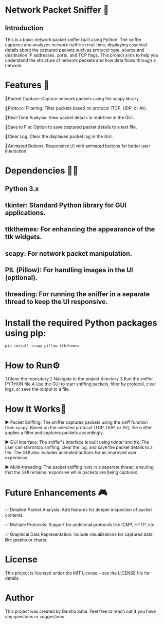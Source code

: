 # Network Packet Sniffer 🗿
## Introduction 
This is a basic network packet sniffer built using Python. The sniffer captures and analyzes network traffic in real-time, displaying essential details about the captured packets such as protocol type, source and destination IP addresses, ports, and TCP flags. This project aims to help you understand the structure of network packets and how data flows through a network.

# Features 🚀
🧩Packet Capture: Capture network packets using the scapy library.

🧩Protocol Filtering: Filter packets based on protocol (TCP, UDP, or All).

🧩Real-Time Analysis: View packet details in real-time in the GUI.

🧩Save to File: Option to save captured packet details to a text file.

🧩Clear Log: Clear the displayed packet log in the GUI.

🧩Animated Buttons: Responsive UI with animated buttons for better user interaction.

# Dependencies 👨‍💻
## Python 3.x
## tkinter: Standard Python library for GUI applications.
## ttkthemes: For enhancing the appearance of the ttk widgets.
## scapy: For network packet manipulation.
## PIL (Pillow): For handling images in the UI (optional).
## threading: For running the sniffer in a separate thread to keep the UI responsive.

# Install the required Python packages using pip:
```
pip install scapy pillow ttkthemes
```

# How to Run⚙️
1.Clone the repository
2.Navigate to the project directory
3.Run the sniffer PYTHON file
4.Use the GUI to start sniffing packets, filter by protocol, clear logs, or save the output to a file.

# How It Works🪩
▶️ Packet Sniffing: The sniffer captures packets using the sniff function from scapy. Based on the selected protocol (TCP, UDP, or All), the sniffer applies a filter and captures packets accordingly.

▶️ GUI Interface: The sniffer's interface is built using tkinter and ttk. The user can start/stop sniffing, clear the log, and save the packet details to a file. The GUI also includes animated buttons for an improved user experience.

▶️ Multi-threading: The packet sniffing runs in a separate thread, ensuring that the GUI remains responsive while packets are being captured.


# Future Enhancements 🎮
 ✅ Detailed Packet Analysis: Add features for deeper inspection of packet contents.
 
 ✅ Multiple Protocols: Support for additional protocols like ICMP, HTTP, etc.
 
 ✅ Graphical Data Representation: Include visualizations for captured data like graphs or charts.

# License
This project is licensed under the MIT License - see the LICENSE file for details.

# Author
This project was created by Barsha Saha. Feel free to reach out if you have any questions or suggestions.
